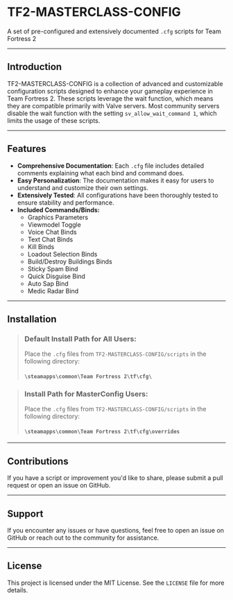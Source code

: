 # TF2-MASTERCLASS-CONFIG
A set of pre-configured and extensively documented `.cfg` scripts for Team Fortress 2

---

## Introduction
TF2-MASTERCLASS-CONFIG is a collection of advanced and customizable configuration scripts designed to enhance your gameplay experience in Team Fortress 2. These scripts leverage the wait function, which means they are compatible primarily with Valve servers. Most community servers disable the wait function with the setting `sv_allow_wait_command 1`, which limits the usage of these scripts.

---

## Features
- **Comprehensive Documentation**: Each `.cfg` file includes detailed comments explaining what each bind and command does.
- **Easy Personalization**: The documentation makes it easy for users to understand and customize their own settings.
- **Extensively Tested**: All configurations have been thoroughly tested to ensure stability and performance.
- **Included Commands/Binds:**
  - Graphics Parameters
  - Viewmodel Toggle
  - Voice Chat Binds
  - Text Chat Binds
  - Kill Binds
  - Loadout Selection Binds
  - Build/Destroy Buildings Binds
  - Sticky Spam Bind
  - Quick Disguise Bind
  - Auto Sap Bind
  - Medic Radar Bind

---

## Installation
> ### Default Install Path for All Users:
> Place the `.cfg` files from `TF2-MASTERCLASS-CONFIG/scripts` in the following directory:
> #### `\steamapps\common\Team Fortress 2\tf\cfg\`

> ### Install Path for MasterConfig Users:
> Place the `.cfg` files from `TF2-MASTERCLASS-CONFIG/scripts` in the following directory: 
> #### `\steamapps\common\Team Fortress 2\tf\cfg\overrides`

---

## Contributions
If you have a script or improvement you'd like to share, please submit a pull request or open an issue on GitHub.

---

## Support
If you encounter any issues or have questions, feel free to open an issue on GitHub or reach out to the community for assistance.

---

## License
This project is licensed under the MIT License. See the `LICENSE` file for more details.
